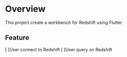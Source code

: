 # Overview
This project create a workbench for Redshift using Flutter

## Feature
[ ]User connect to Redshift
[ ]User query on Redshift
